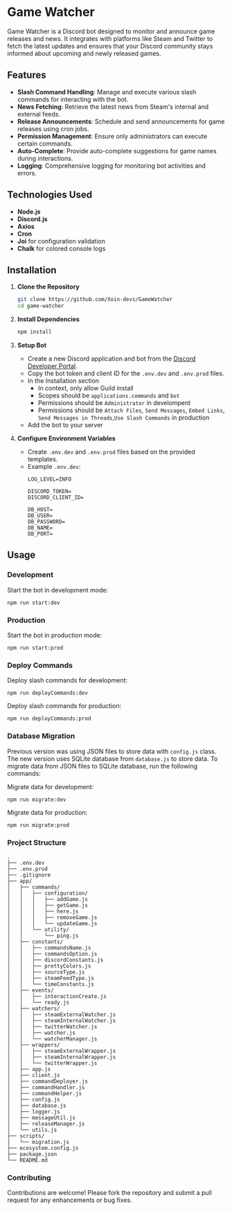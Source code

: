 # Game Watcher

Game Watcher is a Discord bot designed to monitor and announce game releases and news. It integrates with platforms like Steam and Twitter to fetch the latest updates and ensures that your Discord community stays informed about upcoming and newly released games.

## Features

- **Slash Command Handling**: Manage and execute various slash commands for interacting with the bot.
- **News Fetching**: Retrieve the latest news from Steam's internal and external feeds.
- **Release Announcements**: Schedule and send announcements for game releases using cron jobs.
- **Permission Management**: Ensure only administrators can execute certain commands.
- **Auto-Complete**: Provide auto-complete suggestions for game names during interactions.
- **Logging**: Comprehensive logging for monitoring bot activities and errors.

## Technologies Used

- **Node.js**
- **Discord.js**
- **Axios**
- **Cron**
- **Joi** for configuration validation
- **Chalk** for colored console logs

## Installation

1. **Clone the Repository**
    ```sh
    git clone https://github.com/Xoin-devs/GameWatcher
    cd game-watcher
    ```

2. **Install Dependencies**
    ```sh
    npm install
    ```

3. **Setup Bot**
    - Create a new Discord application and bot from the [Discord Developer Portal](https://discord.com/developers/applications).
    - Copy the bot token and client ID for the `.env.dev` and `.env.prod` files.
    - In the Installation section
        - In context, only allow Guild install
        - Scopes should be `applications.commands` and `bot`
        - Permissions should be `Administrator` in develompent
        - Permissions should be `Attach Files`, `Send Messages`, `Embed Links`, `Send Messages in Threads`,`Use Slash Commands` in production
    - Add the bot to your server

4. **Configure Environment Variables**
    - Create `.env.dev` and `.env.prod` files based on the provided templates.
    - Example `.env.dev`:
        ```
        LOG_LEVEL=INFO

        DISCORD_TOKEN= 
        DISCORD_CLIENT_ID=

        DB_HOST=
        DB_USER=
        DB_PASSWORD=
        DB_NAME=
        DB_PORT=
        ```

## Usage

### Development

Start the bot in development mode:
```
npm run start:dev
```

### Production
Start the bot in production mode:
```
npm run start:prod
```

### Deploy Commands
Deploy slash commands for development:
```
npm run deployCommands:dev
```

Deploy slash commands for production:
```
npm run deployCommands:prod
```

### Database Migration
Previous version was using JSON files to store data with `config.js` class. The new version uses SQLite database from `database.js` to store data. To migrate data from JSON files to SQLite database, run the following commands: 

Migrate data for development:
```
npm run migrate:dev
```

Migrate data for production:
```
npm run migrate:prod
```

### Project Structure
```
.
├── .env.dev
├── .env.prod
├── .gitignore
├── app/
│   ├── commands/
│   │   ├── configuration/
│   │   │   ├── addGame.js
│   │   │   ├── getGame.js
│   │   │   ├── here.js
│   │   │   ├── removeGame.js
│   │   │   └── updateGame.js
│   │   └── utility/
│   │       └── ping.js
│   ├── constants/
│   │   ├── commandsName.js
│   │   ├── commandsOption.js
│   │   ├── discordConstants.js
│   │   ├── prettyColors.js
│   │   ├── sourceType.js
│   │   ├── steamFeedType.js
│   │   └── timeConstants.js
│   ├── events/
│   │   ├── interactionCreate.js
│   │   └── ready.js
│   ├── watchers/
│   │   ├── steamExternalWatcher.js
│   │   ├── steamInternalWatcher.js
│   │   ├── twitterWatcher.js
│   │   ├── watcher.js
│   │   └── watcherManager.js
│   ├── wrappers/
│   │   ├── steamExternalWrapper.js
│   │   ├── steamInternalWrapper.js
│   │   └── twitterWrapper.js
│   ├── app.js
│   ├── client.js
│   ├── commandDeployer.js
│   ├── commandHandler.js
│   ├── commandHelper.js
│   ├── config.js
│   ├── database.js
│   ├── logger.js
│   ├── messageUtil.js
│   ├── releaseManager.js
│   └── utils.js
├── scripts/
│   └── migration.js
├── ecosystem.config.js
├── package.json
└── README.md
```

### Contributing
Contributions are welcome! Please fork the repository and submit a pull request for any enhancements or bug fixes.